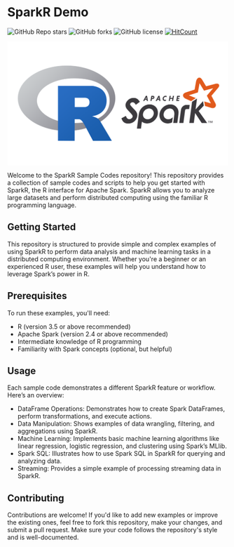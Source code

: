 # SparkR Demo

![GitHub Repo stars](https://img.shields.io/github/stars/Soumyadipta2020/SparkR_test?style=social)
![GitHub forks](https://img.shields.io/github/forks/Soumyadipta2020/SparkR_test?style=social)
![GitHub license](https://img.shields.io/github/license/Soumyadipta2020/SparkR_test)
[![HitCount](https://hits.dwyl.com/Soumyadipta2020/SparkR_test.svg?style=flat-square)](http://hits.dwyl.com/Soumyadipta2020/SparkR_test)

<a href="https://spark.apache.org/" target="blank"><img align="center" src="www/sparkr.png"  /></a>

Welcome to the SparkR Sample Codes repository! This repository provides a collection of sample codes and scripts to help you get started with SparkR, the R interface for Apache Spark. SparkR allows you to analyze large datasets and perform distributed computing using the familiar R programming language.

## Getting Started

This repository is structured to provide simple and complex examples of using SparkR to perform data analysis and machine learning tasks in a distributed computing environment. Whether you're a beginner or an experienced R user, these examples will help you understand how to leverage Spark’s power in R.

## Prerequisites

To run these examples, you'll need:

 - R (version 3.5 or above recommended)
 - Apache Spark (version 2.4 or above recommended)
 - Intermediate knowledge of R programming
 - Familiarity with Spark concepts (optional, but helpful)

## Usage

Each sample code demonstrates a different SparkR feature or workflow. Here’s an overview:

 - DataFrame Operations: Demonstrates how to create Spark DataFrames, perform transformations, and execute actions.
 - Data Manipulation: Shows examples of data wrangling, filtering, and aggregations using SparkR.
 - Machine Learning: Implements basic machine learning algorithms like linear regression, logistic regression, and clustering using Spark’s MLlib.
 - Spark SQL: Illustrates how to use Spark SQL in SparkR for querying and analyzing data.
 - Streaming: Provides a simple example of processing streaming data in SparkR.

## Contributing

Contributions are welcome! If you'd like to add new examples or improve the existing ones, feel free to fork this repository, make your changes, and submit a pull request. Make sure your code follows the repository's style and is well-documented.

